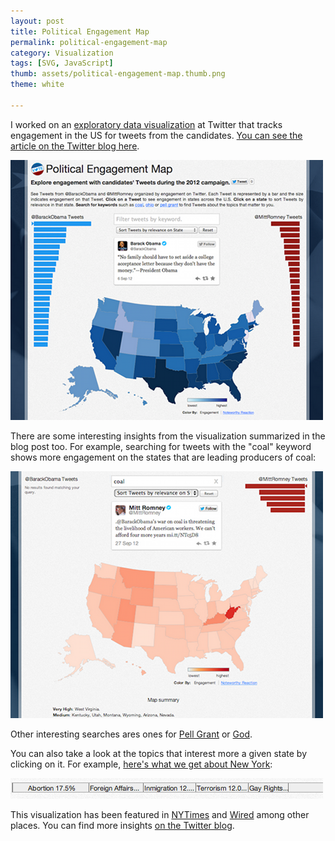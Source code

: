 ```yaml
---
layout: post
title: Political Engagement Map
permalink: political-engagement-map
category: Visualization
tags: [SVG, JavaScript]
thumb: assets/political-engagement-map.thumb.png
theme: white

---
```

I worked on an [exploratory data
visualization](https://election.twitter.com/map) at Twitter that tracks
engagement in the US for tweets from the candidates. [You can see the
article on the Twitter blog here](http://blog.twitter.com/2012/11/visualizing-2012-election.html).

![Political Engagement Map](/assets/pem/1.png)

There are some interesting insights from the visualization summarized in
the blog post too. For example, searching for tweets with the "coal"
keyword shows more engagement on the states that are leading producers
of coal:

![Political Engagement Map - Coal](/assets/pem/2.png)

Other interesting searches ares ones for [Pell Grant](https://election.twitter.com/map/#t240972218933329922&kpell%20grant) or
[God](https://election.twitter.com/map/#t245509634897633281&kgod&m4).

You can also take a look at the topics that interest more a given state
by clicking on it. For example, [here's what we get about New York](https://election.twitter.com/map/#t258345565794992128&sNY&m4):

![Political Engagement Map - Topics NY](/assets/pem/3.png)

This visualization has been featured in [NYTimes](http://bits.blogs.nytimes.com/2012/11/01/new-data-shows-which-candidates-tweets-resonated-most-with-electorate/) and [Wired](http://www.wired.com/gadgetlab/2012/11/twitter-launches-election-map-to-track-candidates-state-by-state-messaging/) among other places. You can find more insights [on the Twitter blog](http://blog.twitter.com/2012/11/visualizing-2012-election.html).

